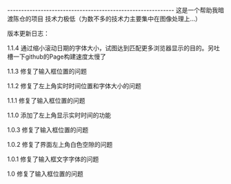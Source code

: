 *------------------------------------------------------------*
这是一个帮助我暗渡陈仓的项目
技术力极低（为数不多的技术力主要集中在图像处理上...）


版本更新日志：

1.1.4 通过缩小滚动日期的字体大小，试图达到匹配更多浏览器显示的目的。另吐槽一下github的Page构建速度太慢了

1.1.3 修复了输入框位置的问题

1.1.2 修复了左上角实时时间位置和字体大小的问题

1.1.1 修复了输入框位置的问题

1.1.0 添加了左上角显示实时时间的功能

1.0.3 修复了输入框位置的问题

1.0.2 修复了界面左上角白色空隙的问题

1.0.1 修复了输入框文字字体的问题

1.0 修复了输入框位置的问题
